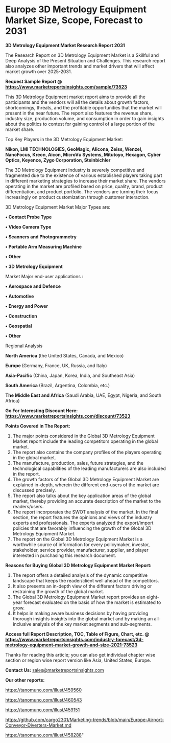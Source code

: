 # Europe 3D Metrology Equipment Market Size, Scope, Forecast to 2031

<strong>3D Metrology Equipment Market Research Report 2031</strong>

The Research Report on 3D Metrology Equipment Market is a Skillful and Deep Analysis of the Present Situation and Challenges. This research report also analyzes other important trends and market drivers that will affect market growth over 2025-2031.

<strong>Request Sample Report @ <a href=https://www.marketreportsinsights.com/sample/73523>https://www.marketreportsinsights.com/sample/73523</a></strong>

This 3D Metrology Equipment market report aims to provide all the participants and the vendors will all the details about growth factors, shortcomings, threats, and the profitable opportunities that the market will present in the near future. The report also features the revenue share, industry size, production volume, and consumption in order to gain insights about the politics to contest for gaining control of a large portion of the market share.

Top Key Players in the 3D Metrology Equipment Market:

<strong>Nikon, LMI TECHNOLOGIES, GeoMagic, Alicona, Zeiss, Wenzel, NanoFocus, Kreon, Aicon, MicroVu Systems, Mitutoyo, Hexagon, Cyber Optics, Keyence, Zygo Corporation, Steinbichler</strong>

The 3D Metrology Equipment Industry is severely competitive and fragmented due to the existence of various established players taking part in different marketing strategies to increase their market share. The vendors operating in the market are profiled based on price, quality, brand, product differentiation, and product portfolio. The vendors are turning their focus increasingly on product customization through customer interaction.

3D Metrology Equipment Market Major Types are:

<strong>• Contact Probe Type

• Video Camera Type

• Scanners and Photogrammetry

• Portable Arm Measuring Machine

• Other

• 3D Metrology Equipment</strong>

Market Major end-user applications :

<strong>• Aerospace and Defence

• Automotive

• Energy and Power

• Construction

• Geospatial

• Other</strong>

Regional Analysis

</u><strong><b>North America</b></strong> (the United States, Canada, and Mexico)

<strong><b>Europe </b></strong>(Germany, France, UK, Russia, and Italy)

<strong><b>Asia-Pacific</b></strong> (China, Japan, Korea, India, and Southeast Asia)

<strong><b>South America</b></strong> (Brazil, Argentina, Colombia, etc.)

<strong><b>The Middle East and Africa</b></strong> (Saudi Arabia, UAE, Egypt, Nigeria, and South Africa)

<strong>Go For Interesting Discount Here: <a href=https://www.marketreportsinsights.com/discount/73523>https://www.marketreportsinsights.com/discount/73523</a></strong>

<strong>Points Covered in The Report:</strong>
<ol>
  <li>The major points considered in the Global 3D Metrology Equipment Market report include the leading competitors operating in the global market.</li>
  <li>The report also contains the company profiles of the players operating in the global market.</li>
  <li>The manufacture, production, sales, future strategies, and the technological capabilities of the leading manufacturers are also included in the report.</li>
  <li>The growth factors of the Global 3D Metrology Equipment Market are explained in-depth, wherein the different end-users of the market are discussed precisely.</li>
  <li>The report also talks about the key application areas of the global market, thereby providing an accurate description of the market to the readers/users.</li>
  <li>The report incorporates the SWOT analysis of the market. In the final section, the report features the opinions and views of the industry experts and professionals. The experts analyzed the export/import policies that are favorably influencing the growth of the Global 3D Metrology Equipment Market.</li>
  <li>The report on the Global 3D Metrology Equipment Market is a worthwhile source of information for every policymaker, investor, stakeholder, service provider, manufacturer, supplier, and player interested in purchasing this research document.</li>
</ol>
<strong>Reasons for Buying Global 3D Metrology Equipment Market Report:</strong>

<ol>
  <li>The report offers a detailed analysis of the dynamic competitive landscape that keeps the reader/client well ahead of the competitors.</li>
  <li>It also presents an in-depth view of the different factors driving or restraining the growth of the global market.</li>
  <li>The Global 3D Metrology Equipment Market report provides an eight-year forecast evaluated on the basis of how the market is estimated to grow.</li>
  <li>It helps in making aware business decisions by having providing thorough insights insights into the global market and by making an all-inclusive analysis of the key market segments and sub-segments.</li>
</ol>
<strong>Access full Report Description, TOC, Table of Figure, Chart, etc. @ <a href=https://www.marketreportsinsights.com/industry-forecast/3d-metrology-equipment-market-growth-and-size-2021-73523>https://www.marketreportsinsights.com/industry-forecast/3d-metrology-equipment-market-growth-and-size-2021-73523</a></strong>


Thanks for reading this article; you can also get individual chapter wise section or region wise report version like Asia, United States, Europe.

<strong>Contact Us:</strong>
sales@marketreportsinsights.com

<strong>Our other reports:</strong>

<a href=https://tanomuno.com/illust/459560>https://tanomuno.com/illust/459560</a>

<a href=https://tanomuno.com/illust/460543>https://tanomuno.com/illust/460543</a>

<a href=https://tanomuno.com/illust/459151>https://tanomuno.com/illust/459151</a>

<a href=https://github.com/cargo2301/Marketing-trends/blob/main/Europe-Airport-Conveyor-Diverters-Market.md>https://github.com/cargo2301/Marketing-trends/blob/main/Europe-Airport-Conveyor-Diverters-Market.md</a>

<a href=https://tanomuno.com/illust/458288>https://tanomuno.com/illust/458288</a>"
